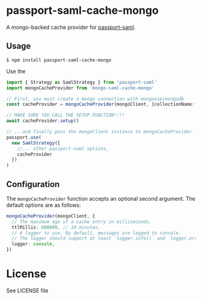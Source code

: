 # passport-saml-cache-mongo

<!--
![CI](https://github.com/mkralla11/passport-saml-cache-mongo/workflows/CI/badge.svg)
 -->

A mongo-backed cache provider for [passport-saml](https://github.com/node-saml/passport-saml).

## Usage

```
$ npm install passport-saml-cache-mongo
```

Use the

```typescript
import { Strategy as SamlStrategy } from 'passport-saml'
import mongoCacheProvider from 'mongo-saml-cache-mongo'

// First, you must create a mongo connection with mongoose/mongodb
const cacheProvider = mongoCacheProvider(mongoClient, {collectionName: "SamlSsoAttempts", tlMillis: 600000})

// MAKE SURE YOU CALL THE SETUP FUNCTION!!!!
await cacheProvider.setup()

// ...and finally pass the mongoClient instance to mongoCacheProvider
passport.use(
  new SamlStrategy({
    //... other passport-saml options,
    cacheProvider
  })
)
```

## Configuration

The `mongoCacheProvider` function accepts an optional second argument. The default options are as follows:

```typescript
mongoCacheProvider(mongoClient, {
  // The maximum age of a cache entry in milliseconds.
  ttlMillis: 600000, // 10 minutes,
  // A logger to use. By default, messages are logged to console.
  // The logger should support at least `logger.info()` and `logger.error()` methods.
  logger: console,
})
```

# License

See LICENSE file
